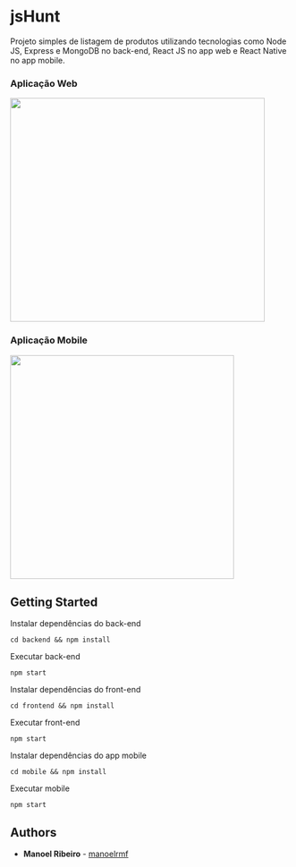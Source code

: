 # jsHunt
Projeto simples de listagem de produtos utilizando tecnologias como Node JS, Express e MongoDB no back-end, React JS no app web e React Native no app mobile.

### Aplicação Web
<img src="https://user-images.githubusercontent.com/28743763/79917868-b97c8280-8401-11ea-97fa-1324594a162e.gif" 
width="95%" height="400px"
/> 

### Aplicação Mobile
<img src="https://user-images.githubusercontent.com/28743763/79917873-bb464600-8401-11ea-86c9-3bd745d18bad.gif" 
height="400px"
/> 


## Getting Started

Instalar dependências do back-end

```
cd backend && npm install
```


Executar back-end

```
npm start
```

Instalar dependências do front-end

```
cd frontend && npm install
```

Executar front-end

```
npm start
```

Instalar dependências do app mobile

```
cd mobile && npm install
```

Executar mobile

```
npm start
```

## Authors

* **Manoel Ribeiro** - [manoelrmf](https://github.com/manoelrmf)
